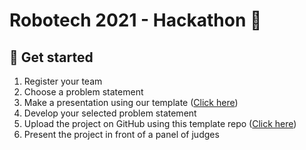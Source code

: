 # Robotech 2021 - Hackathon 🤖

## 🚀 Get started 

1. Register your team 
2. Choose a problem statement
3. Make a presentation using our template ([Click here](https://www.canva.com/design/DAEs87Q37gs/S7eAd1k5CtCArxYsS2p7Jg/view?utm_content=DAEs87Q37gs&utm_campaign=designshare&utm_medium=link&utm_source=sharebutton&mode=preview))
4. Develop your selected problem statement
5. Upload the project on GitHub using this template repo ([Click here](https://github.com/Robotech-Hackathon-2021/Repo-Template))
6. Present the project in front of a panel of judges

